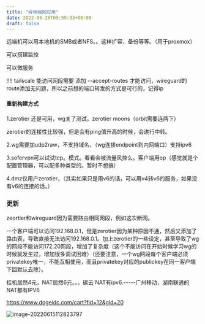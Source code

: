 ```yaml
---
title: "异地组网应用"
date: 2022-05-26T09:59:33+08:00
draft: false
---
```


 远端机可以用本地机的SMB或者NFS。。这样扩容，备份等等。（用于proxmox）

可以搭建监控

可以微服务

!!!! tailscale 能访问网段需要 添加 --accept-routes 才能访问，wireguard的route添加无问题，所以之前想的端口转发的方式是可行的，记得ip

#### 重新构建方式

1.zerotier 还是可用，wg关了测试。zerotier moons（orbit需要连两下）

zerotier的连接性比较强，但是会有ping值升高的时候，会进行中转。

2.wg需要加udp2raw，不支持域名，（wg连接endpoint到内网端口）支持ipv6

3.sofervpn可以试试tcp。模式。看看会被流量风控么。客户端用op（感觉就是个配置管理器，可以配多种类型的。暂时不想搞）

4.dmz仅用户zerotier，（其实如果只是用v6的话，可以用v4转v6的服务，如果没有v6的连接的话。）

### 更新

zeortier和wireguard因为需要路由相同网段，例如这次断网。

一个客户端可以访问192.168.0.1，但是zerotier因为某种原因不通，然后又添加了路由表，导致直接无法访问192.168.0.1。加上zerotier的一些设定，甚至导致了wg的网段不能访问172.20网段，增加了复杂度（这个不能访问在开始时候学习wg的时候就发生过，增加很多调试困难）（还要注意，一个wg网段每个客户端必须privatekey唯一，不能互相使用，而且privatekey对应的publickey在同一客户端下回默认去除）。



挂机居然4元，NAT居然6元。。。碳云 NAT有ipv6.-----广州移动，湖南联通的NAT都有IPV6

https://www.dogeidc.com/cart?fid=12&gid=20



![image-20220615112823797](https://res.cloudinary.com/dbzr1zvpf/image/upload/v1655263707/2022/06/b4a8805460815512b86485d3e7ddd348.webp)
